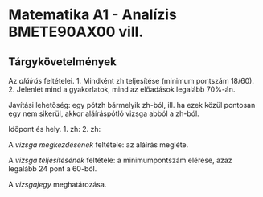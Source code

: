 # Matematika A1 - Analízis BMETE90AX00 vill. 

## Tárgykövetelmények

Az _aláírás_ feltételei. 1. Mindként zh teljesítése (minimum pontszám 18/60). 2. Jelenlét mind a gyakorlatok, mind az előadások legalább 70%-án.

Javítási lehetőség: egy pótzh bármelyik zh-ból, ill. ha ezek közül pontosan egy nem sikerül, akkor aláíráspótló vizsga abból a zh-ból. 

Időpont és hely. 1. zh: 2. zh:

A _vizsga megkezdésének_ feltétele: az aláírás megléte.

A _vizsga teljesítésének_ feltétele: a minimumpontszám elérése, azaz legalább 24 pont a 60-ból. 

A _vizsgajegy_ meghatározása. 





